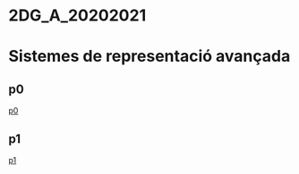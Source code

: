 # 2DG_A_20202021
# Sistemes de representació avançada

## p0
[p0](index.html)
## p1
[p1](index1.html)
